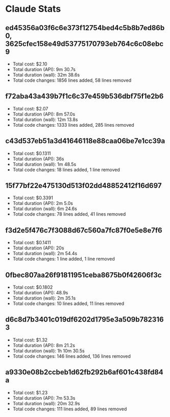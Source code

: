 # Claude Stats

## ed45356a03f6c6e373f12754bed4c5b8b7ed86b0, 3625cfec158e49d53775170793eb764c6c08ebc9
- Total cost:            $2.10
- Total duration (API):  9m 30.7s
- Total duration (wall): 32m 38.6s
- Total code changes:    1856 lines added, 58 lines removed

## f72aba43a439b7f1c6c37e459b536dbf75f1e2b6
- Total cost:            $2.07
- Total duration (API):  8m 57.0s
- Total duration (wall): 12m 13.8s
- Total code changes:    1333 lines added, 285 lines removed

## c43d537eb51a3d41646118e88caa06be7e1cc39a
- Total cost:            $0.1311
- Total duration (API):  36s
- Total duration (wall): 1m 48.5s
- Total code changes:    18 lines added, 1 line removed

## 15f77bf22e475130d513f02dd48852412f16d697
- Total cost:            $0.3391
- Total duration (API):  2m 5.0s
- Total duration (wall): 6m 24.6s
- Total code changes:    78 lines added, 41 lines removed

## f3d2e5f476c7f3088d67c560a7fc87f0e5e8e7f6
- Total cost:            $0.1411
- Total duration (API):  20s
- Total duration (wall): 2m 54.4s
- Total code changes:    1 line added, 1 line removed

## 0fbec807aa26f91811951ceba8675b0f42606f3c
- Total cost:            $0.1802
- Total duration (API):  48.9s
- Total duration (wall): 2m 35.1s
- Total code changes:    10 lines added, 11 lines removed

## d6c8d7b3401c019df6202d1795e3a509b7823163
- Total cost:            $1.32
- Total duration (API):  8m 21.2s
- Total duration (wall): 1h 10m 30.5s
- Total code changes:    146 lines added, 136 lines removed

## a9330e08b2ccbeb1d62fb292b6af601c438fd84a
- Total cost:            $1.23
- Total duration (API):  7m 53.3s
- Total duration (wall): 20m 32.9s
- Total code changes:    111 lines added, 89 lines removed